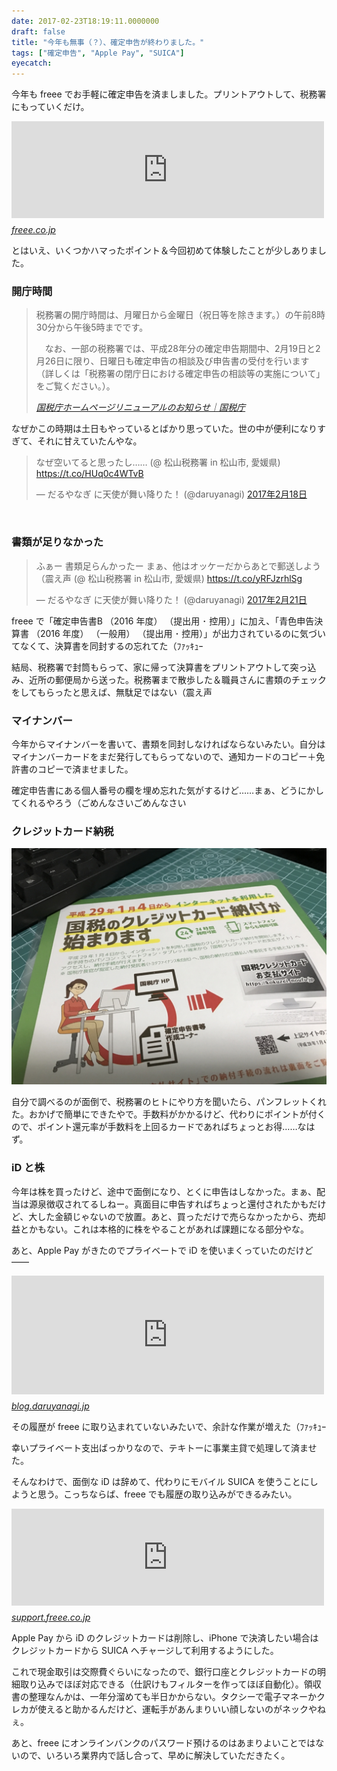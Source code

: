 ```yaml
---
date: 2017-02-23T18:19:11.0000000
draft: false
title: "今年も無事（？）、確定申告が終わりました。"
tags: ["確定申告", "Apple Pay", "SUICA"]
eyecatch: 
---
```

<p>今年も freee でお手軽に確定申告を済ましました。プリントアウトして、税務署にもっていくだけ。</p><p><iframe src="https://hatenablog-parts.com/embed?url=http%3A%2F%2Ffreee.co.jp%2F" title="会計ソフト freee (フリー) | 無料から使えるクラウド会計ソフト" class="embed-card embed-webcard" scrolling="no" frameborder="0" style="display: block; width: 100%; height: 155px; max-width: 500px; margin: 10px 0px;"></iframe><cite class="hatena-citation"><a href="http://freee.co.jp/">freee.co.jp</a></cite></p><p>とはいえ、いくつかハマったポイント＆今回初めて体験したことが少しありました。</p>

<div class="section">
<h3>開庁時間</h3>

<blockquote cite="https://www.nta.go.jp/tetsuzuki/shinkoku/shotoku/qa/04.htm">
<p>税務署の開庁時間は、月曜日から金曜日（祝日等を除きます。）の午前8時30分から午後5時までです。</p><p>　なお、一部の税務署では、平成28年分の確定申告期間中、2月19日と2月26日に限り、日曜日も確定申告の相談及び申告書の受付を行います（詳しくは「税務署の閉庁日における確定申告の相談等の実施について」をご覧ください。）。</p>

<cite><a href="https://www.nta.go.jp/tetsuzuki/shinkoku/shotoku/qa/04.htm">&#x56FD;&#x7A0E;&#x5E81;&#x30DB;&#x30FC;&#x30E0;&#x30DA;&#x30FC;&#x30B8;&#x30EA;&#x30CB;&#x30E5;&#x30FC;&#x30A2;&#x30EB;&#x306E;&#x304A;&#x77E5;&#x3089;&#x305B;&#xFF5C;&#x56FD;&#x7A0E;&#x5E81;</a></cite>
</blockquote>
<p>なぜかこの時期は土日もやっているとばかり思っていた。世の中が便利になりすぎて、それに甘えていたんやな。</p><p><blockquote class="twitter-tweet" data-lang="ja"><p lang="ja" dir="ltr">なぜ空いてると思ったし…… (@ 松山税務署 in 松山市, 愛媛県) <a href="https://t.co/HUq0c4WTvB">https://t.co/HUq0c4WTvB</a></p>&mdash; だるやなぎ に天使が舞い降りた！ (@daruyanagi) <a href="https://twitter.com/daruyanagi/status/832793489003814912?ref_src=twsrc%5Etfw">2017年2月18日</a></blockquote><script async src="https://platform.twitter.com/widgets.js" charset="utf-8"></script><br />
</p>

</div>
<div class="section">
<h3>書類が足りなかった</h3>
<p><blockquote class="twitter-tweet" data-lang="ja"><p lang="ja" dir="ltr">ふぁー 書類足らんかったー まぁ、他はオッケーだからあとで郵送しよう（震え声 (@ 松山税務署 in 松山市, 愛媛県) <a href="https://t.co/yRFJzrhlSg">https://t.co/yRFJzrhlSg</a></p>&mdash; だるやなぎ に天使が舞い降りた！ (@daruyanagi) <a href="https://twitter.com/daruyanagi/status/833850017400119298?ref_src=twsrc%5Etfw">2017年2月21日</a></blockquote><script async src="https://platform.twitter.com/widgets.js" charset="utf-8"></script></p><p>freee で「確定申告書B （2016 年度） （提出用 ･ 控用）」に加え、「青色申告決算書 （2016 年度） （一般用） （提出用 ･ 控用）」が出力されているのに気づいてなくて、決算書を同封するの忘れてた（ﾌｧｯｷｭｰ</p><p>結局、税務署で封筒もらって、家に帰って決算書をプリントアウトして突っ込み、近所の郵便局から送った。税務署まで散歩した＆職員さんに書類のチェックをしてもらったと思えば、無駄足ではない（震え声</p>

</div>
<div class="section">
<h3>マイナンバー</h3>
<p>今年からマイナンバーを書いて、書類を同封しなければならないみたい。自分はマイナンバーカードをまだ発行してもらってないので、通知カードのコピー＋免許書のコピーで済ませました。</p><p>確定申告書にある個人番号の欄を埋め忘れた気がするけど……まぁ、どうにかしてくれるやろう（ごめんなさいごめんなさい</p>

</div>
<div class="section">
<h3>クレジットカード納税</h3>
<p><span itemscope itemtype="http://schema.org/Photograph"><img src="20170223174728.jpg" alt="f:id:daruyanagi:20170223174728j:plain" title="f:id:daruyanagi:20170223174728j:plain" class="hatena-fotolife" itemprop="image"></span></p><p>自分で調べるのが面倒で、税務署のヒトにやり方を聞いたら、パンフレットくれた。おかげで簡単にできたやで。手数料がかかるけど、代わりにポイントが付くので、ポイント還元率が手数料を上回るカードであればちょっとお得……なはず。</p>

</div>
<div class="section">
<h3>iD と株</h3>
<p>今年は株を買ったけど、途中で面倒になり、とくに申告はしなかった。まぁ、配当は源泉徴収されてるしねー。真面目に申告すればちょっと還付されたかもだけど、大した金額じゃないので放置。あと、買っただけで売らなかったから、売却益とかもない。これは本格的に株をやることがあれば課題になる部分やな。</p><p>あと、Apple Pay がきたのでプライベートで iD を使いまくっていたのだけど――</p><p><iframe src="https://hatenablog-parts.com/embed?url=https%3A%2F%2Fblog.daruyanagi.jp%2Fentry%2F2016%2F10%2F26%2F005631" title="あっぽーぺーにさっそくカードを登録してみた - だるろぐ" class="embed-card embed-blogcard" scrolling="no" frameborder="0" style="display: block; width: 100%; height: 190px; max-width: 500px; margin: 10px 0px;"></iframe><cite class="hatena-citation"><a href="https://blog.daruyanagi.jp/entry/2016/10/26/005631">blog.daruyanagi.jp</a></cite></p><p>その履歴が freee に取り込まれていないみたいで、余計な作業が増えた（ﾌｧｯｷｭｰ</p><p>幸いプライベート支出ばっかりなので、テキトーに事業主貸で処理して済ませた。</p><p>そんなわけで、面倒な iD は辞めて、代わりにモバイル SUICA を使うことにしようと思う。こっちならば、freee でも履歴の取り込みができるみたい。</p><p><iframe src="https://hatenablog-parts.com/embed?url=https%3A%2F%2Fsupport.freee.co.jp%2Fhc%2Fja%2Farticles%2F202847560-%25E3%2583%25A2%25E3%2583%2590%25E3%2582%25A4%25E3%2583%25ABSuica-%25E5%2588%25A9%25E7%2594%25A8%25E5%25B1%25A5%25E6%25AD%25B4%25E3%2582%2592%25E5%258F%2596%25E3%2582%258A%25E8%25BE%25BC%25E3%2582%2580" title="モバイルSuica - 利用履歴を取り込む" class="embed-card embed-webcard" scrolling="no" frameborder="0" style="display: block; width: 100%; height: 155px; max-width: 500px; margin: 10px 0px;"></iframe><cite class="hatena-citation"><a href="https://support.freee.co.jp/hc/ja/articles/202847560-%E3%83%A2%E3%83%90%E3%82%A4%E3%83%ABSuica-%E5%88%A9%E7%94%A8%E5%B1%A5%E6%AD%B4%E3%82%92%E5%8F%96%E3%82%8A%E8%BE%BC%E3%82%80">support.freee.co.jp</a></cite></p><p>Apple Pay から iD のクレジットカードは削除し、iPhone で決済したい場合はクレジットカードから SUICA へチャージして利用するようにした。</p><p>これで現金取引は交際費ぐらいになったので、銀行口座とクレジットカードの明細取り込みでほぼ対応できる（仕訳けもフィルターを作ってほぼ自動化）。領収書の整理なんかは、一年分溜めても半日かからない。タクシーで電子マネーかクレカが使えると助かるんだけど、運転手があんまりいい顔しないのがネックやねぇ。</p><p>あと、freee にオンラインバンクのパスワード預けるのはあまりよいことではないので、いろいろ業界内で話し合って、早めに解決していただきたく。</p>

</div>